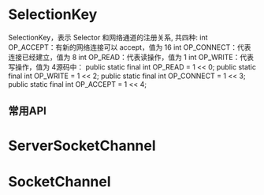 # SelectionKey
SelectionKey，表示 Selector 和网络通道的注册关系,  共四种:
int OP_ACCEPT：有新的网络连接可以 accept，值为 16 int OP_CONNECT：代表连接已经建立，值为 8
int OP_READ：代表读操作，值为 1 int OP_WRITE：代表写操作，值为 4源码中：
public static final int OP_READ = 1 << 0; public static final int OP_WRITE = 1 << 2; public static final int OP_CONNECT = 1 << 3; public static final int OP_ACCEPT = 1 << 4;

## 常用API

# ServerSocketChannel

# SocketChannel
